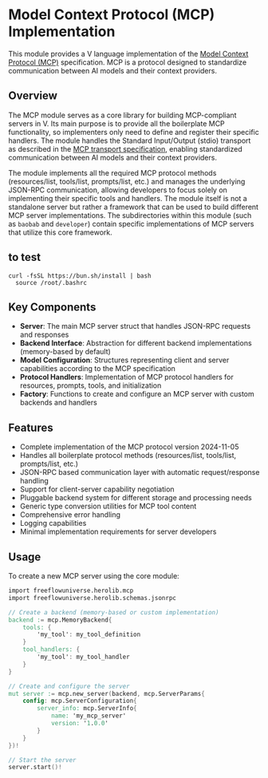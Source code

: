# Model Context Protocol (MCP) Implementation

This module provides a V language implementation of the [Model Context Protocol (MCP)](https://spec.modelcontextprotocol.io/specification/2024-11-05/) specification. MCP is a protocol designed to standardize communication between AI models and their context providers.

## Overview

The MCP module serves as a core library for building MCP-compliant servers in V. Its main purpose is to provide all the boilerplate MCP functionality, so implementers only need to define and register their specific handlers. The module handles the Standard Input/Output (stdio) transport as described in the [MCP transport specification](https://modelcontextprotocol.io/docs/concepts/transports), enabling standardized communication between AI models and their context providers.

The module implements all the required MCP protocol methods (resources/list, tools/list, prompts/list, etc.) and manages the underlying JSON-RPC communication, allowing developers to focus solely on implementing their specific tools and handlers. The module itself is not a standalone server but rather a framework that can be used to build different MCP server implementations. The subdirectories within this module (such as `baobab` and `developer`) contain specific implementations of MCP servers that utilize this core framework.

## to test

```
curl -fsSL https://bun.sh/install | bash
  source /root/.bashrc
```

## Key Components

- **Server**: The main MCP server struct that handles JSON-RPC requests and responses
- **Backend Interface**: Abstraction for different backend implementations (memory-based by default)
- **Model Configuration**: Structures representing client and server capabilities according to the MCP specification
- **Protocol Handlers**: Implementation of MCP protocol handlers for resources, prompts, tools, and initialization
- **Factory**: Functions to create and configure an MCP server with custom backends and handlers

## Features

- Complete implementation of the MCP protocol version 2024-11-05
- Handles all boilerplate protocol methods (resources/list, tools/list, prompts/list, etc.)
- JSON-RPC based communication layer with automatic request/response handling
- Support for client-server capability negotiation
- Pluggable backend system for different storage and processing needs
- Generic type conversion utilities for MCP tool content
- Comprehensive error handling
- Logging capabilities
- Minimal implementation requirements for server developers

## Usage

To create a new MCP server using the core module:

```v
import freeflowuniverse.herolib.mcp
import freeflowuniverse.herolib.schemas.jsonrpc

// Create a backend (memory-based or custom implementation)
backend := mcp.MemoryBackend{
    tools: {
        'my_tool': my_tool_definition
    }
    tool_handlers: {
        'my_tool': my_tool_handler
    }
}

// Create and configure the server
mut server := mcp.new_server(backend, mcp.ServerParams{
    config: mcp.ServerConfiguration{
        server_info: mcp.ServerInfo{
            name: 'my_mcp_server'
            version: '1.0.0'
        }
    }
})!

// Start the server
server.start()!
```
